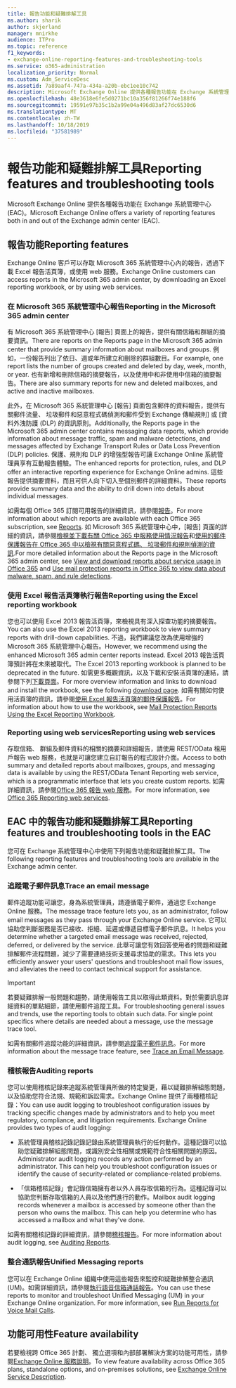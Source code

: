 ```yaml
---
title: 報告功能和疑難排解工具
ms.author: sharik
author: skjerland
manager: mnirkhe
audience: ITPro
ms.topic: reference
f1_keywords:
- exchange-online-reporting-features-and-troubleshooting-tools
ms.service: o365-administration
localization_priority: Normal
ms.custom: Adm_ServiceDesc
ms.assetid: 7a89aaf4-747a-434a-a20b-ebc1ee10c742
description: Microsoft Exchange Online 提供各種報告功能在 Exchange 系統管理中心 (EAC)。
ms.openlocfilehash: 48e3618e6fe5d0271bc10a356f81266f74e188f6
ms.sourcegitcommit: 19591e97b35c1b2a99e04a496d83af27dc6530d6
ms.translationtype: MT
ms.contentlocale: zh-TW
ms.lasthandoff: 10/18/2019
ms.locfileid: "37581989"
---
```

# <a name="reporting-features-and-troubleshooting-tools"></a><span data-ttu-id="789d6-103">報告功能和疑難排解工具</span><span class="sxs-lookup"><span data-stu-id="789d6-103">Reporting features and troubleshooting tools</span></span>

<span data-ttu-id="789d6-104">Microsoft Exchange Online 提供各種報告功能在 Exchange 系統管理中心 (EAC)。</span><span class="sxs-lookup"><span data-stu-id="789d6-104">Microsoft Exchange Online offers a variety of reporting features both in and out of the Exchange admin center (EAC).</span></span>
  
## <a name="reporting-features"></a><span data-ttu-id="789d6-105">報告功能</span><span class="sxs-lookup"><span data-stu-id="789d6-105">Reporting features</span></span>

<span data-ttu-id="789d6-106">Exchange Online 客戶可以存取 Microsoft 365 系統管理中心內的報告，透過下載 Excel 報告活頁簿，或使用 web 服務。</span><span class="sxs-lookup"><span data-stu-id="789d6-106">Exchange Online customers can access reports in the Microsoft 365 admin center, by downloading an Excel reporting workbook, or by using web services.</span></span>
  
### <a name="reporting-in-the-microsoft-365-admin-center"></a><span data-ttu-id="789d6-107">在 Microsoft 365 系統管理中心報告</span><span class="sxs-lookup"><span data-stu-id="789d6-107">Reporting in the Microsoft 365 admin center</span></span>

<span data-ttu-id="789d6-108">有 Microsoft 365 系統管理中心 [報告] 頁面上的報告，提供有關信箱和群組的摘要資訊。</span><span class="sxs-lookup"><span data-stu-id="789d6-108">There are reports on the Reports page in the Microsoft 365 admin center that provide summary information about mailboxes and groups.</span></span> <span data-ttu-id="789d6-109">例如，一份報告列出了依日、週或年所建立和刪除的群組數目。</span><span class="sxs-lookup"><span data-stu-id="789d6-109">For example, one report lists the number of groups created and deleted by day, week, month, or year.</span></span> <span data-ttu-id="789d6-110">也有新增和刪除信箱的摘要報告，以及使用中和非使用中信箱的摘要報告。</span><span class="sxs-lookup"><span data-stu-id="789d6-110">There are also summary reports for new and deleted mailboxes, and active and inactive mailboxes.</span></span> 
  
<span data-ttu-id="789d6-111">此外，在 Microsoft 365 系統管理中心 [報告] 頁面包含郵件的資料報告，提供有關郵件流量、 垃圾郵件和惡意程式碼偵測和郵件受到 Exchange 傳輸規則] 或 [資料外洩防護 (DLP) 的資訊原則。</span><span class="sxs-lookup"><span data-stu-id="789d6-111">Additionally, the Reports page in the Microsoft 365 admin center contains messaging data reports, which provide information about message traffic, spam and malware detections, and messages affected by Exchange Transport Rules or Data Loss Prevention (DLP) policies.</span></span> <span data-ttu-id="789d6-112">保護、規則和 DLP 的增強型報告可讓 Exchange Online 系統管理員享有互動報告體驗。</span><span class="sxs-lookup"><span data-stu-id="789d6-112">The enhanced reports for protection, rules, and DLP offer an interactive reporting experience for Exchange Online admins.</span></span> <span data-ttu-id="789d6-113">這些報告提供摘要資料，而且可供人向下切入至個別郵件的詳細資料。</span><span class="sxs-lookup"><span data-stu-id="789d6-113">These reports provide summary data and the ability to drill down into details about individual messages.</span></span>
  
<span data-ttu-id="789d6-114">如需每個 Office 365 訂閱可用報告的詳細資訊，請參閱[報告](../office-365-platform-service-description/reports.md)。</span><span class="sxs-lookup"><span data-stu-id="789d6-114">For more information about which reports are available with each Office 365 subscription, see [Reports](../office-365-platform-service-description/reports.md).</span></span> <span data-ttu-id="789d6-115">如 Microsoft 365 系統管理中心中，[報告] 頁面的詳細的資訊，請參閱[檢視並下載有關 Office 365 中服務使用情況報告](https://go.microsoft.com/fwlink/p/?LinkId=401187)和[使用的郵件保護報告在 Office 365 中以檢視有關惡意程式碼、 垃圾郵件和規則偵測的資訊](https://go.microsoft.com/fwlink/p/?LinkID=401102).</span><span class="sxs-lookup"><span data-stu-id="789d6-115">For more detailed information about the Reports page in the Microsoft 365 admin center, see [View and download reports about service usage in Office 365](https://go.microsoft.com/fwlink/p/?LinkId=401187) and [Use mail protection reports in Office 365 to view data about malware, spam, and rule detections](https://go.microsoft.com/fwlink/p/?LinkID=401102).</span></span>
  
### <a name="reporting-using-the-excel-reporting-workbook"></a><span data-ttu-id="789d6-116">使用 Excel 報告活頁簿執行報告</span><span class="sxs-lookup"><span data-stu-id="789d6-116">Reporting using the Excel reporting workbook</span></span>

<span data-ttu-id="789d6-117">您也可以使用 Excel 2013 報告活頁簿，來檢視具有深入探查功能的摘要報告。</span><span class="sxs-lookup"><span data-stu-id="789d6-117">You can also use the Excel 2013 reporting workbook to view summary reports with drill-down capabilities.</span></span> <span data-ttu-id="789d6-118">不過，我們建議您改為使用增強的 Microsoft 365 系統管理中心報告。</span><span class="sxs-lookup"><span data-stu-id="789d6-118">However, we recommend using the enhanced Microsoft 365 admin center reports instead.</span></span> <span data-ttu-id="789d6-119">Excel 2013 報告活頁簿預計將在未來被取代。</span><span class="sxs-lookup"><span data-stu-id="789d6-119">The Excel 2013 reporting workbook is planned to be deprecated in the future.</span></span> <span data-ttu-id="789d6-120">如需更多概觀資訊，以及下載和安裝活頁簿的連結，請參閱下列[下載頁面](https://go.microsoft.com/fwlink/p/?LinkId=271776)。</span><span class="sxs-lookup"><span data-stu-id="789d6-120">For more overview information and links to download and install the workbook, see the following [download page](https://go.microsoft.com/fwlink/p/?LinkId=271776).</span></span> <span data-ttu-id="789d6-121">如需有關如何使用活頁簿的資訊，請參閱[使用 Excel 報告活頁簿的郵件保護報告](https://go.microsoft.com/fwlink/p/?LinkId=285211)。</span><span class="sxs-lookup"><span data-stu-id="789d6-121">For information about how to use the workbook, see [Mail Protection Reports Using the Excel Reporting Workbook](https://go.microsoft.com/fwlink/p/?LinkId=285211).</span></span> 
  
### <a name="reporting-using-web-services"></a><span data-ttu-id="789d6-122">Reporting using web services</span><span class="sxs-lookup"><span data-stu-id="789d6-122">Reporting using web services</span></span>

<span data-ttu-id="789d6-123">存取信箱、 群組及郵件資料的相關的摘要和詳細報告，請使用 REST/OData 租用戶報告 web 服務，也就是可讓您建立自訂報告的程式設計介面。</span><span class="sxs-lookup"><span data-stu-id="789d6-123">Access to both summary and detailed reports about mailboxes, groups, and messaging data is available by using the REST/OData Tenant Reporting web service, which is a programmatic interface that lets you create custom reports.</span></span> <span data-ttu-id="789d6-124">如需詳細資訊，請參閱[Office 365 報告 web 服務](https://go.microsoft.com/fwlink/p/?LinkId=287041)。</span><span class="sxs-lookup"><span data-stu-id="789d6-124">For more information, see [Office 365 Reporting web services](https://go.microsoft.com/fwlink/p/?LinkId=287041).</span></span>
  
## <a name="reporting-features-and-troubleshooting-tools-in-the-eac"></a><span data-ttu-id="789d6-125">EAC 中的報告功能和疑難排解工具</span><span class="sxs-lookup"><span data-stu-id="789d6-125">Reporting features and troubleshooting tools in the EAC</span></span>

<span data-ttu-id="789d6-126">您可在 Exchange 系統管理中心中使用下列報告功能和疑難排解工具。</span><span class="sxs-lookup"><span data-stu-id="789d6-126">The following reporting features and troubleshooting tools are available in the Exchange admin center.</span></span>
  
### <a name="trace-an-email-message"></a><span data-ttu-id="789d6-127">追蹤電子郵件訊息</span><span class="sxs-lookup"><span data-stu-id="789d6-127">Trace an email message</span></span>

<span data-ttu-id="789d6-128">郵件追蹤功能可讓您，身為系統管理員，請遵循電子郵件，通過您 Exchange Online 服務。</span><span class="sxs-lookup"><span data-stu-id="789d6-128">The message trace feature lets you, as an administrator, follow email messages as they pass through your Exchange Online service.</span></span> <span data-ttu-id="789d6-129">它可以協助您判斷服務是否已接收、拒絕、延遲或傳遞目標電子郵件訊息。</span><span class="sxs-lookup"><span data-stu-id="789d6-129">It helps you determine whether a targeted email message was received, rejected, deferred, or delivered by the service.</span></span> <span data-ttu-id="789d6-130">此舉可讓您有效回答使用者的問題和疑難排解郵件流程問題，減少了需要連絡技術支援尋求協助的需求。</span><span class="sxs-lookup"><span data-stu-id="789d6-130">This lets you efficiently answer your users' questions and troubleshoot mail flow issues, and alleviates the need to contact technical support for assistance.</span></span>
  
> [!IMPORTANT]
> <span data-ttu-id="789d6-p107">若要疑難排解一般問題和趨勢，請使用報告工具以取得此類資料。對於需要訊息詳細資料的單點細節，請使用郵件追蹤工具。</span><span class="sxs-lookup"><span data-stu-id="789d6-p107">For troubleshooting general issues and trends, use the reporting tools to obtain such data. For single point specifics where details are needed about a message, use the message trace tool.</span></span> 
  
<span data-ttu-id="789d6-133">如需有關郵件追蹤功能的詳細資訊，請參閱[追蹤電子郵件訊息](https://go.microsoft.com/fwlink/p/?LinkId=271777)。</span><span class="sxs-lookup"><span data-stu-id="789d6-133">For more information about the message trace feature, see [Trace an Email Message](https://go.microsoft.com/fwlink/p/?LinkId=271777).</span></span>
  
### <a name="auditing-reports"></a><span data-ttu-id="789d6-134">稽核報告</span><span class="sxs-lookup"><span data-stu-id="789d6-134">Auditing reports</span></span>

<span data-ttu-id="789d6-p108">您可以使用稽核記錄來追蹤系統管理員所做的特定變更，藉以疑難排解組態問題，以及協助您符合法規、規範和訴訟需求。Exchange Online 提供了兩種稽核記錄：</span><span class="sxs-lookup"><span data-stu-id="789d6-p108">You can use audit logging to troubleshoot configuration issues by tracking specific changes made by administrators and to help you meet regulatory, compliance, and litigation requirements. Exchange Online provides two types of audit logging:</span></span>
  
- <span data-ttu-id="789d6-p109">系統管理員稽核記錄記錄記錄由系統管理員執行的任何動作。這種記錄可以協助您疑難排解組態問題，或識別安全性相關或規範符合性相關問題的原因。</span><span class="sxs-lookup"><span data-stu-id="789d6-p109">Administrator audit logging records any action performed by an administrator. This can help you troubleshoot configuration issues or identify the cause of security-related or compliance-related problems.</span></span> 
    
- <span data-ttu-id="789d6-p110">「信箱稽核記錄」會記錄信箱擁有者以外人員存取信箱的行為。這種記錄可以協助您判斷存取信箱的人員以及他們進行的動作。</span><span class="sxs-lookup"><span data-stu-id="789d6-p110">Mailbox audit logging records whenever a mailbox is accessed by someone other than the person who owns the mailbox. This can help you determine who has accessed a mailbox and what they've done.</span></span> 
    
<span data-ttu-id="789d6-141">如需有關稽核記錄的詳細資訊，請參閱[稽核報告](https://go.microsoft.com/fwlink/p/?LinkId=271779)。</span><span class="sxs-lookup"><span data-stu-id="789d6-141">For more information about audit logging, see [Auditing Reports](https://go.microsoft.com/fwlink/p/?LinkId=271779).</span></span>
  
### <a name="unified-messaging-reports"></a><span data-ttu-id="789d6-142">整合通訊報告</span><span class="sxs-lookup"><span data-stu-id="789d6-142">Unified Messaging reports</span></span>

<span data-ttu-id="789d6-p111">您可以在 Exchange Online 組織中使用這些報告來監控和疑難排解整合通訊 (UM)。如需詳細資訊，請參閱[執行語音信箱通話報告](https://go.microsoft.com/fwlink/p/?LinkId=287042)。</span><span class="sxs-lookup"><span data-stu-id="789d6-p111">You can use these reports to monitor and troubleshoot Unified Messaging (UM) in your Exchange Online organization. For more information, see [Run Reports for Voice Mail Calls](https://go.microsoft.com/fwlink/p/?LinkId=287042).</span></span>
  
## <a name="feature-availability"></a><span data-ttu-id="789d6-145">功能可用性</span><span class="sxs-lookup"><span data-stu-id="789d6-145">Feature availability</span></span>

<span data-ttu-id="789d6-146">若要檢視跨 Office 365 計劃、 獨立選項和內部部署解決方案的功能可用性，請參閱[Exchange Online 服務說明](exchange-online-service-description.md)。</span><span class="sxs-lookup"><span data-stu-id="789d6-146">To view feature availability across Office 365 plans, standalone options, and on-premises solutions, see [Exchange Online Service Description](exchange-online-service-description.md).</span></span>
  


